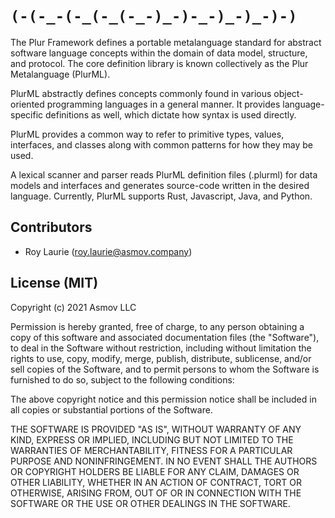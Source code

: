 `(-(-_-(-_(-_(-_-)_-)-_-)_-)_-)-)`
====

The Plur Framework defines a portable metalanguage standard for abstract software language concepts within the domain
of data model, structure, and protocol. The core definition library is known collectively as the Plur Metalanguage (PlurML).

PlurML abstractly defines concepts commonly found in various object-oriented programming languages in a general
manner. It provides language-specific definitions as well, which dictate how syntax is used directly.

PlurML provides a common way to refer to primitive types, values, interfaces, and classes along with common patterns for
how they may be used.

A lexical scanner and parser reads PlurML definition files (.plurml) for data models and interfaces and generates
source-code written in the desired language. Currently, PlurML supports Rust, Javascript, Java, and Python.

Contributors
------------
* Roy Laurie (roy.laurie@asmov.company)

License (MIT)
--------------
Copyright (c) 2021 Asmov LLC

Permission is hereby granted, free of charge, to any person obtaining a copy
of this software and associated documentation files (the "Software"), to deal
in the Software without restriction, including without limitation the rights
to use, copy, modify, merge, publish, distribute, sublicense, and/or sell
copies of the Software, and to permit persons to whom the Software is
furnished to do so, subject to the following conditions:

The above copyright notice and this permission notice shall be included in
all copies or substantial portions of the Software.

THE SOFTWARE IS PROVIDED "AS IS", WITHOUT WARRANTY OF ANY KIND, EXPRESS OR
IMPLIED, INCLUDING BUT NOT LIMITED TO THE WARRANTIES OF MERCHANTABILITY,
FITNESS FOR A PARTICULAR PURPOSE AND NONINFRINGEMENT. IN NO EVENT SHALL THE
AUTHORS OR COPYRIGHT HOLDERS BE LIABLE FOR ANY CLAIM, DAMAGES OR OTHER
LIABILITY, WHETHER IN AN ACTION OF CONTRACT, TORT OR OTHERWISE, ARISING FROM,
OUT OF OR IN CONNECTION WITH THE SOFTWARE OR THE USE OR OTHER DEALINGS IN
THE SOFTWARE.
